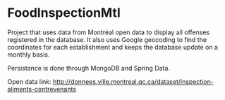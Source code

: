 FoodInspectionMtl
=================
Project that uses data from Montréal open data to display all offenses registered in the database.
It also uses Google geocoding to find the coordinates for each establishment and keeps the database update on a monthly basis.

Persistance is done through MongoDB and Spring Data.

Open data link: http://donnees.ville.montreal.qc.ca/dataset/inspection-aliments-contrevenants
